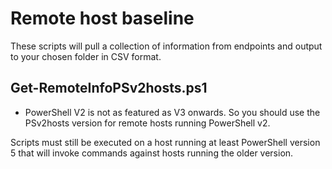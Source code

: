 # Remote host baseline

These scripts will pull a collection of information from endpoints and output to your chosen folder in CSV format.

## Get-RemoteInfoPSv2hosts.ps1

* PowerShell V2 is not as featured as V3 onwards. So you should use the PSv2hosts version for remote hosts running PowerShell v2.

Scripts must still be executed on a host running at least PowerShell version 5 that will invoke commands against hosts running the older version.
